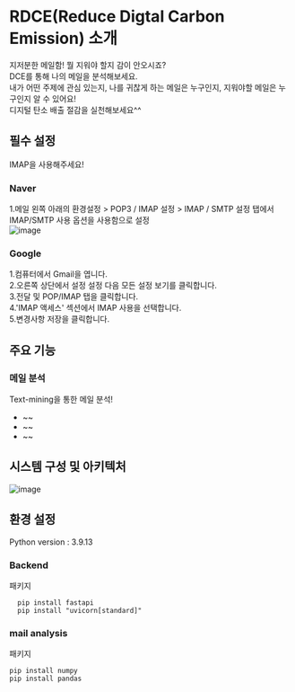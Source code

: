 # RDCE(Reduce Digtal Carbon Emission) 소개 
지저분한 메일함! 뭘 지워야 할지 감이 안오시죠?  
DCE를 통해 나의 메일을 분석해보세요.  
내가 어떤 주제에 관심 있는지, 나를 귀찮게 하는 메일은 누구인지, 지워야할 메일은 누구인지 알 수 있어요!  
디지털 탄소 배출 절감을 실천해보세요^^

## 필수 설정
IMAP을 사용해주세요!

### Naver 
1.메일 왼쪽 아래의 환경설정 > POP3 / IMAP 설정 > IMAP / SMTP 설정 탭에서 IMAP/SMTP 사용 옵션을 사용함으로 설정  
![image](https://user-images.githubusercontent.com/71928522/189707903-733f1250-fde3-420f-816d-9a567a146250.png)

### Google
1.컴퓨터에서 Gmail을 엽니다.  
2.오른쪽 상단에서 설정 설정 다음 모든 설정 보기를 클릭합니다.  
3.전달 및 POP/IMAP 탭을 클릭합니다.  
4.'IMAP 액세스' 섹션에서 IMAP 사용을 선택합니다.  
5.변경사항 저장을 클릭합니다.  

## 주요 기능
### 메일 분석
Text-mining을 통한 메일 분석!  
+ ~~
+ ~~
+ ~~
  
  
## 시스템 구성 및 아키텍처
![image](https://user-images.githubusercontent.com/71928522/189708430-c80fc4c0-7318-4f8c-baf9-f3963c5e67c4.png)


## 환경 설정
Python version : 3.9.13  

### Backend
패키지
```
  pip install fastapi
  pip install "uvicorn[standard]"
  ```
  
### mail analysis
패키지
```
pip install numpy
pip install pandas
```

